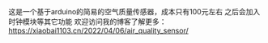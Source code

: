 这是一个基于arduino的简易的空气质量传感器，成本只有100元左右
之后会加入时钟模块等其它功能
欢迎访问我的博客了解更多：https://xiaobai1103.cn/2022/04/06/air_quality_sensor/
